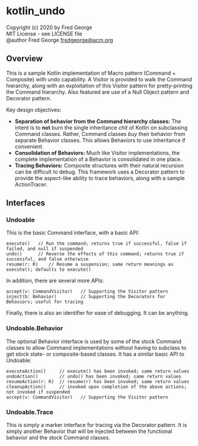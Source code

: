 # kotlin_undo

Copyright (c) 2020 by Fred George  
MIT License - see LICENSE file  
@author Fred George  fredgeorge@acm.org 

## Overview

This is a sample Kotlin implementation of Macro pattern (Command + Composite) with undo capability.
A Visitor is provided to walk the Command hierarchy, along with an exploitation of this
Visitor pattern for pretty-printing the Command hierarchy. Also featured are use of a
Null Object pattern and Decorator pattern.

Key design objectives:

- **Separation of behavior from the Command hierarchy classes:** The intent is to **not** 
burn the single inheritance *chit* of Kotlin on subclassing Command classes. Rather, 
Command classes *buy* their behavior from separate Behavior classes. This allows Behaviors
to use inheritance if convenient.
- **Consolidation of Behaviors:** Much like Visitor implementations, the complete
implementation of a Behavior is consolidated in one place.
- **Tracing Behaviors:** Composite structures with their natural recursion can be difficult
to debug. This framework uses a Decorator pattern to provide the aspect-like ability to trace
behaviors, along with a sample ActionTracer.

## Interfaces

### Undoable

This is the basic Command interface, with a basic API:

    execute()   // Run the command; returns true if successful, false if failed, and null if suspended
    undo()      // Reverse the effects of this command; returns true if successful, and false otherwise
    resume(r: R)    // Resume a suspension; same return meanings as execute(); defaults to execute()

In addition, there are several more APIs:

    accept(v: CommandVisitor)   // Supporting the Visitor pattern
    inject(b: Behavior)         // Supporting the Decorators for Behaviors; useful for tracing
    
Finally, there is also an identifier for ease of debugging. It can be anything.

### Undoable.Behavior

The optional Behavior interface is used by some of the stock Command classes to allow Command
implementations without having to subclass to get stock state- or composite-based classes. It
has a similar basic API to Undoable:

    executeAction()     // execute() has been invoked; same return values
    undoAction()        // undo() has been invoked; same return values
    resumeAction(r: R)  // resume(r) has been invoked; same return values
    cleanupAction()     // invoked upon completion of the above actions; not invoked if suspended
    accept(v: CommandVisitor)   // Supporting the Visitor pattern
    
### Undoable.Trace

This is simply a marker interface for tracing via the Decorator pattern. It is simply another
Behavior that will be injected between the functional behavior and the stock Command classes.
